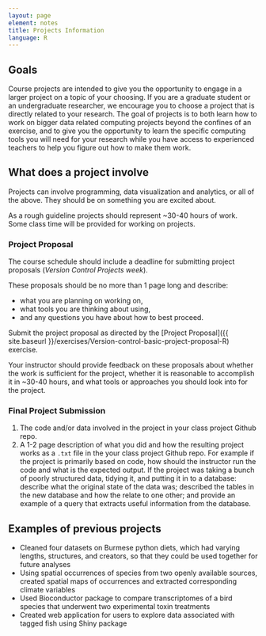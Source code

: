 ```yaml
---
layout: page
element: notes
title: Projects Information
language: R
---
```


## Goals

Course projects are intended to give you the opportunity to engage in a larger
project on a topic of your choosing. If you are a graduate student or an
undergraduate researcher, we encourage you to choose a project that is directly
related to your research. The goal of projects is to both learn how to work on
bigger data related computing projects beyond the confines of an exercise, and
to give you the opportunity to learn the specific computing tools you will need
for your research while you have access to experienced teachers to help you
figure out how to make them work.

## What does a project involve

Projects can involve programming, data visualization and analytics, or all of the above. They should be on
something you are excited about.

As a rough guideline projects should represent ~30-40 hours of work. Some class
time will be provided for working on projects.

### Project Proposal

The course schedule should include a deadline for submitting project
proposals (*Version Control Projects week*). 

These proposals should be no more than 1 page long and describe:
 
   * what you are planning on working on, 
   * what tools you are thinking about using, 
   * and any questions you have about how to best proceed.

Submit the project proposal as directed by the [Project Proposal]({{ site.baseurl }}/exercises/Version-control-basic-project-proposal-R) 
exercise.

Your instructor should provide feedback on these proposals about whether the
work is sufficient for the project, whether it is reasonable to accomplish it in
~30-40 hours, and what tools or approaches you should look into for the project.

### Final Project Submission

1. The code and/or data involved in the project in your class project Github 
   repo.
2. A 1-2 page description of what you did and how the resulting project
   works as a `.txt` file in the your class project Github repo. 
   For example if the project is primarily based on code, how should the
   instructor run the code and what is the expected output. If the project was
   taking a bunch of poorly structured data, tidying it, and putting it in to a
   database: describe what the original state of the data was; described the
   tables in the new database and how the relate to one other; and provide an
   example of a query that extracts useful information from the database.

## Examples of previous projects

* Cleaned four datasets on Burmese python diets, which had varying lengths, structures, and creators, so that they could be used together for future analyses
* Using spatial occurrences of species from two openly available sources, created spatial maps of occurrences and extracted corresponding climate variables
* Used Bioconductor package to compare transcriptomes of a bird species that underwent two experimental toxin treatments
* Created web application for users to explore data associated with tagged fish using Shiny package
